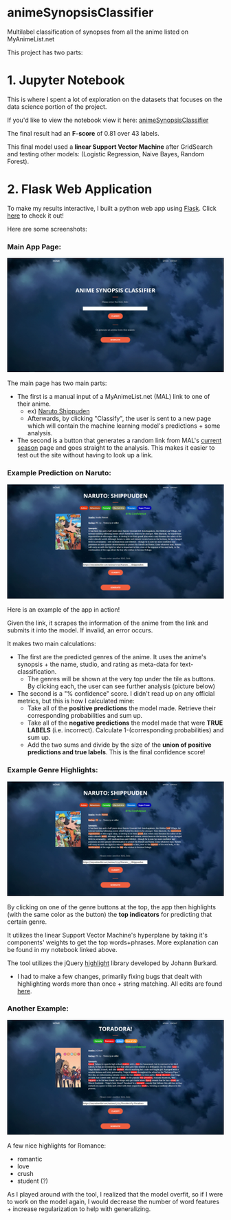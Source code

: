 # animeSynopsisClassifier
Multilabel classification of synopses from all the anime listed on MyAnimeList.net

This project has two parts:

# 1. Jupyter Notebook
This is where I spent a lot of exploration on the datasets that focuses on the data science portion of the project.

If you'd like to view the notebook view it here: 
[animeSynopsisClassifier](https://nbviewer.jupyter.org/github/kurtisdavid/animeSynopsisClassifier/blob/master/AnimeSynopsisClassifier.ipynb)

The final result had an **F-score** of 0.81 over 43 labels. 

This final model used a **linear Support Vector Machine** after GridSearch and testing other models: (Logistic Regression, Naive Bayes, Random Forest).

# 2. Flask Web Application
To make my results interactive, I built a python web app using [Flask](http://flask.pocoo.org/). Click [here](predict.moe) to check it out!

Here are some screenshots:

### Main App Page:
![Home](https://github.com/kurtisdavid/animeSynopsisClassifier/blob/master/images/Home.PNG)

The main page has two main parts:
* The first is a manual input of a MyAnimeList.net (MAL) link to one of their anime.
  * ex) [Naruto Shippuden](https://myanimelist.net/anime/1735/Naruto__Shippuuden)
  * Afterwards, by clicking "Classify", the user is sent to a new page which will contain the machine learning model's predictions + some analysis.
* The second is a button that generates a random link from MAL's [current season](https://myanimelist.net/anime/season) page and goes straight to the analysis. This makes it easier to test out the site without having to look up a link.

### Example Prediction on Naruto:
![Naruto1](https://github.com/kurtisdavid/animeSynopsisClassifier/blob/master/images/example1.PNG)

Here is an example of the app in action!

Given the link, it scrapes the information of the anime from the link and submits it into the model. If invalid, an error occurs.

It makes two main calculations:
* The first are the predicted genres of the anime. It uses the anime's synopsis + the name, studio, and rating as meta-data for text-classification.
  * The genres will be shown at the very top under the tile as buttons. By clicking each, the user can see further analysis (picture below)
* The second is a "% confidence" score. I didn't read up on any official metrics, but this is how I calculated mine:
  * Take all of the **positive predictions** the model made. Retrieve their corresponding probabilities and sum up.
  * Take all of the **negative predictions** the model made that were **TRUE LABELS** (i.e. incorrect). Calculate 1-(corresponding probabilities) and sum up.
  * Add the two sums and divide by the size of the **union of positive predictions and true labels**. This is the final confidence score!


### Example Genre Highlights:

![Naruto2](https://github.com/kurtisdavid/animeSynopsisClassifier/blob/master/images/example2.PNG)

By clicking on one of the genre buttons at the top, the app then highlights (with the same color as the button) the **top indicators** for predicting that certain genre. 

It utilizes the linear Support Vector Machine's hyperplane by taking it's components' weights to get the top words+phrases. More explanation can be found in my notebook linked above.

The tool utilizes the jQuery [highlight](http://johannburkard.de/blog/programming/javascript/highlight-javascript-text-higlighting-jquery-plugin.html) library developed by Johann Burkard. 
* I had to make a few changes, primarily fixing bugs that dealt with highlighting words more than once + string matching. All edits are found [here](https://github.com/kurtisdavid/animeSynopsisClassifier/blob/master/app/app/static/js/jquery.highlight-5.js).

### Another Example:

![Toradora](https://github.com/kurtisdavid/animeSynopsisClassifier/blob/master/images/example3.PNG)

A few nice highlights for Romance:
* romantic
* love
* crush
* student (?)

As I played around with the tool, I realized that the model overfit, so if I were to work on the model again, I would decrease the number of word features + increase regularization to help with generalizing.
